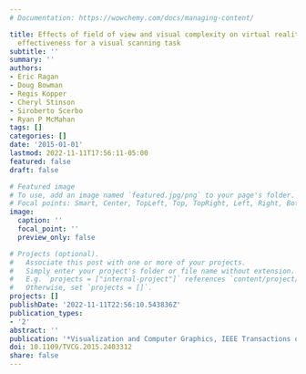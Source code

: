 ```yaml
---
# Documentation: https://wowchemy.com/docs/managing-content/

title: Effects of field of view and visual complexity on virtual reality training
  effectiveness for a visual scanning task
subtitle: ''
summary: ''
authors:
- Eric Ragan
- Doug Bowman
- Regis Kopper
- Cheryl Stinson
- Siroberto Scerbo
- Ryan P McMahan
tags: []
categories: []
date: '2015-01-01'
lastmod: 2022-11-11T17:56:11-05:00
featured: false
draft: false

# Featured image
# To use, add an image named `featured.jpg/png` to your page's folder.
# Focal points: Smart, Center, TopLeft, Top, TopRight, Left, Right, BottomLeft, Bottom, BottomRight.
image:
  caption: ''
  focal_point: ''
  preview_only: false

# Projects (optional).
#   Associate this post with one or more of your projects.
#   Simply enter your project's folder or file name without extension.
#   E.g. `projects = ["internal-project"]` references `content/project/deep-learning/index.md`.
#   Otherwise, set `projects = []`.
projects: []
publishDate: '2022-11-11T22:56:10.543836Z'
publication_types:
- '2'
abstract: ''
publication: '*Visualization and Computer Graphics, IEEE Transactions on*'
doi: 10.1109/TVCG.2015.2403312
share: false
---
```

